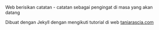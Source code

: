 Web berisikan catatan - catatan sebagai pengingat di masa yang akan datang

Dibuat dengan Jekyll dengan mengikuti tutorial di web [taniarascia.com](https://www.taniarascia.com/make-a-static-website-with-jekyll/)
